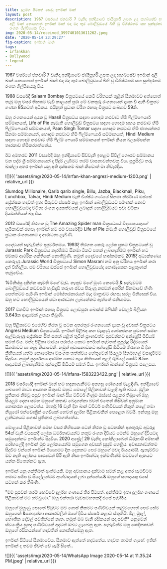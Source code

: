 ```yaml
---
title: දුර්ලභ පිටපත් සෙවූ ඉර්ෆාන් ඛාන්
layout: post
description: 1967 වර්ෂයේ ජනවාරි 7 වැනිදා ඉන්දියාවේ ජායිපූර්හි උපත ලද සහබ්ෂේඩ් ඉර්ෆාන්
  අලි ඛාන් නොහොත් ඉර්ෆාන් ඛාන් එදා මදා තුර බොලිවුඩයේ බිහි වූ විශිෂ්ඨතම සහ සුන්දරතම
  රංගන ශිල්පියෙකු විය.
img: 2020-05-14/received_3997401013611262.jpeg
date: '2020-05-14 23:29:27'
fig-caption: ඉර්ෆාන් ඛාන්
tags:
- irfankhan
- Bollywood
- legend
---
```


1967 වර්ෂයේ ජනවාරි 7 වැනිදා ඉන්දියාවේ ජායිපූර්හි උපත ලද සහබ්ෂේඩ් ඉර්ෆාන් අලි ඛාන් නොහොත් ඉර්ෆාන් ඛාන් එදා මදා තුර බොලිවුඩයේ බිහි වූ විශිෂ්ඨතම සහ සුන්දරතම රංගන ශිල්පියෙකු විය.

1988 වසරේදී Salaam Bombay චිත්‍රපටයේ කෙටි චරිතයක් තුළින් සිනමාවට  අත්පොත් තැබූ ඔහු වසර තිහකට වැඩි කාලයක් පුරා මේ වනතුරු රංගනයෙන් දායක වී ඇති චිත්‍රපට ගණන 85කටත් අධිකය. එයිනුත් ප්‍රධාන චරිත රඟපෑ චිත්‍රපට සංඛ්‍යාව 59කි.

ඔහු රංගනයෙන් දායක වූ Haasil චිත්‍රපටය සඳහා හොඳම නළුවාට හිමි ෆිල්ම්ෆෙයාර් සම්මානයත්, Life of Pie නැමැති හොලිවුඩ් චිත්‍රපටය සඳහා හොඳම සහය නළුවාට හිමි ෆිල්ම්ෆෙයාර් සම්මානයත්, Paan Singh Tomar සඳහා හොඳම නළුවාට හිමි ජාත්‍යන්තර සිනමා සම්මානයත්, හොඳම නළුවාට හිමි ෆිල්ම්ෆෙයාර් සම්මානයත්, Hindi Medium සඳහා හොඳම නළුවාට හිමි ෆිල්ම් ෆෙයාර් සම්මානයත් ඉර්ෆාන් කියන බලසම්පන්න තාරකාව හිමිකරගත්තේය.

ඊට අමතරව 2011 වසරේදී ඔහු ඉන්දියාවේ සිව්වැනි ඉහළම සිවිල් ගෞරව සම්මානය වන පද්ම ශ්‍රී සම්මානයෙන් ද පිදුම් ලැබීමට තරම් වාසනාවන්තවකු විය. සුප්‍රසිද්ධ තරු ඛාන්ලා අතර ඉර්ෆාන් යනු අති දක්ෂතම ඛාන් කීවොත් මා නිවැරදිය.

![]({{ 'assets/img/2020-05-14/irrfan-khan-angrezi-medium-1200.png' | relative_url }})

Slumdog Millionaire, Qarib qarib single, Billu, Jazba,  Blackmail, Piku, Lunchbox, Talvar, Hindi Medium වැනි විශ්ෂ්ඨ ගණයේ සිනමා නිර්මාණ ඔස්සේ ප්‍රේක්ෂක හදවත් ඉතා සීරුවට ස්පර්ෂ කළ ඉර්ෆාන් බොලිවුඩයට පමණක් නොව හොලිවුඩයටද වටිනා රංගන දායකත්වයක් ලබාදුන් හොලිවුඩයට පවා වටිනා දියමන්තියක් බඳු විය.

2012 වසරේදී තිරගත වූ The Amazing Spider man චිත්‍රපටයේ විද්‍යාඥයකුගේ භූමිකාවක් රඟපෑ ඉර්ෆාන් හට එම වසරේදීම Life of Pie නමැති හොලිවුඩ් චිත්‍රපටයේ ප්‍රධාන රංගනයකට ද ආරාධනා ලැබිණි.

දෛවයත් සැබැවින්ම අපූර්වතමය. 1993දී තිරගත කෙරූ ලෝක ප්‍රකට චිත්‍රපටයක් වූ Jurassic Park චිත්‍රපටය නැරඹීමට සිනමා ටිකට් පතක් ලබාගැනීමට ඉර්ෆාන් හට එවකට ආර්ථික ශක්තියක් නොතිබුණි. නමුත් දෛවයේ හාස්කමකට 2015දී අධ්‍යක්ෂණය කෙරුණු Jurassic World චිත්‍රපටයේ Simon Masrani නම් අනු චරිතය ඉර්ෆාන් කරා දෑත් විහිදාලීය. එම චරිතය ඔස්සේ ඉර්ෆාන් හොලිවුඩයේද නොමැකෙන සළකුණක් තැබුවේය.

%මිනිස්සු දකින්න කැමති මගේ වැඩ. නැතුව මගේ මූණ නෙවෙයි.&  සැබෑවටම බොලිවුඩයේ කඩවසම් හැඩිදැඩි තරුණ ජවය පිරුණු නළුවන් අතරින් සිනමාවේ හිණි පෙත්තටම පැමිණි ඉර්ෆාන් මෝස්තරකාරයන් මැද මාත්‍රාවට රඟපෑ සරල මිනිසෙක් විය. ඔහු හට හොලිවුඩයෙන් පවා ආරාධනා ලැබනේනට ඇත්තේ එනිසාමය.

2017 වනවිට ඉර්ෆාන් රඟපෑ චිත්‍රපට ලොවපුරා බොක්ස් ඔෆිස්හි ඩොලර් බිලියන 3.643ක ආදායමක් උපයා තිබුණි.

ඔහු පිළිකාවට එරෙහිව නිරත වූ සටන අතරතුර රංගනයෙන් දායක වූ අවසන් චිත්‍රපටය Angresi Medium චිත්‍රපටයයි. ඉර්ෆාන් පිළිබඳ කන වැකුණු ශෝකජනක පුවතත් සමඟ ඇල්මැරුණු ප්‍රේක්ෂක සිත් සතන් යළිත් තුටින් ප්‍රාණවත්ව පුරවන්නට අන්ග්‍රේසි මීඩියම් සමත් විය. මන්ද පිළිකා මාරයා පරාජය කොට ඉර්ෆාන් නැවතත් සුපුරුදු රිද්මයෙන් සිනමාවට පා තැබූ නිසාවෙනි. නමුත් අවාසනාවකට අන්ග්‍රේසි මීඩියම් තිරගත වී දින කිහිපයක් යත්ම කොරෝනා වසංගත තත්ත්වය හේතුවෙන් සියලුම සිනමාහල් වසාදැමීමට සිදුවිය. නමුත් ප්‍රදර්ශනය ආරම්භ කොට පැය කිහිපයක් තුළදී රුපියල් කෝටි 8.5ක ආදායමක් ලබාගැනීමට අන්ග්‍රේසි මීඩියම් සමත් විය. ඉර්ෆාන් ඛාන්ගේ චිත්‍රපට එලෙසය.

![]({{ 'assets/img/2020-05-14/irfana-1583223422.png' | relative_url }})

2018 වර්ෂයේදී ඉර්ෆාන් ඛාන් හට හඳුනාගැනීමට අපහසු රෝගයක් වැළඳිණි. ඉන්දියාවේ බොහෝ මාධ්‍ය ආයතන සිතුවේ ඔහුට මොළේ පිලිකාවක් වැළඳී ඇති බවය. මූලික ප්‍රතිකාර නිමවූ පසුව ඉර්ෆාන් ඛාන් සිය ට්විටර් ගිණුම ඔස්සේ පළකර තිබුණේ ඔහු සියලුම දෙනා සමඟ ඔහුගේ කතාව බෙදාගන්නා බවත් එතෙන් කිසිවක් අනුමාන නොකරන ලෙසටත්ය. මාර්තු 16 වැනි දින ඛාන් ට්විටර් පණිවිඩයක් නිකුත් කළේ තමා නියුරෝ එන්ඩොක්‍රීන් ගෙඩියක් හෙවත් දුර්ලභ පිළිකාවකින් පෙළෙන බවයි. ඉන්පසු ඔහු ලන්ඩනයට ගොස් ප්‍රතිකාර ලබාගත්තේය.

මොළයේ පිළිකාවක් සමඟ වසර කිහිපයක පටන් නිරත වූ සටනකින් අනතුරුව අවුරුදු 54ක් වැනි වයසකදී ලෝක ධර්මතාවයන්ට නතුව රංගන දිවියට මෙන්ම ඔහුගේ දිවියටද සමුදෙන්නට ඉර්ෆාන්ට සිදුවිය. 2020 අප්‍රේල් 29 වැනිදා කෝකිලාබෙන් ධිරුභායි අම්භානි රෝහලේදී ඉර්ෆාන් මුළු ලෝකයෙන්ම සමුගෙන අවසන් සුසුම් හෙළීය. අවාසනාවන්තම සිදුවීම වන්නේ ඉර්ෆාන් මියයාමට දින දෙකකට පෙර ඔහුගේ මවද මියයාමයි. ඇතැම්විට මව නැති ලෝකය පාළුවෙන් පිරී ඇති නිසා ඉර්ෆාන්ටද ඉක්මණින්ම මවවගේ ඇකයට යන්න සිතෙන්නට ඇත.

ඉර්ෆාන් යනු ශක්තිමත් ආත්මයකි. ඔහු අවසානය දක්වාම සටන් කළ අතර සෑමවිටම තමාට සමීප වූ සියල්ලන්ටම ආශ්වාදයක් ලබා දුන්නේය.& ඔහුගේ සහෘදයකු එසේ සටහන් කර තිබිණි.

"මම පුළුවන් තරම් හෙව්වේ දුර්ලභ ගණයේ තිර පිටපත්. අන්තිමට ඉතා දුර්ලභ ගණයේ පිළිකාවක් මට හම්බුණා." ඔහු එක්තරා වැඩසටහනකදී එසේ පැවසීය.

ඔහුගේ මුහුණු පොතේ පිටුවට ඔබ ගොස් නිකමට පණිවිඩයක් තැබුවහොත් පෙර සේම ඔහුගෙන් &නොදන්නා ආකාරවලින් මගේ දිවිය ස්පර්ෂ කළාට ස්තූතියි. මිල මුදල්, භෞතික දේවල් පවතින්නේ නැත. නමුත් ඔබ වැනි රසිකයන් සදා පවතී* යනුවෙන් ස්වයංක්‍රීය සුහද පණිවිඩයක් අදටත් ඔබට ලැබෙනු ඇත. සැබැවින්ම ඔහු කෙදිනකවත් ඔහුගේ රසිකයන්ගේ හදවතින් නොනික්මෙනු ඇත.

ඉර්ෆාන් සිටියේ සිනමාවේය. සිනමාව ඇත්තේ හදවතේය. හදවත තාමත් ගැහේ. ඉතින් ඉර්ෆාන් ද තවම ජීවත් වේ යැයි සිතේ..

![]({{ 'assets/img/2020-05-14/WhatsApp Image 2020-05-14 at 11.35.24 PM.jpeg' | relative_url }})
